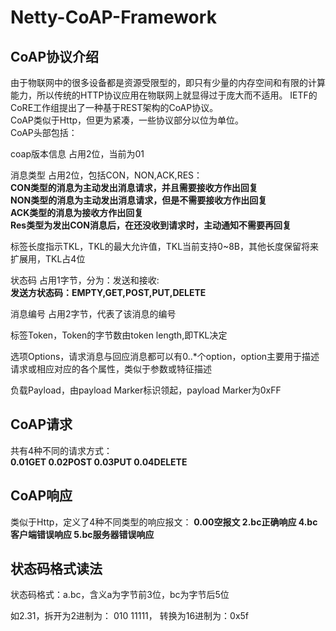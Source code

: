# Netty-CoAP-Framework
## CoAP协议介绍  
由于物联网中的很多设备都是资源受限型的，即只有少量的内存空间和有限的计算能力，所以传统的HTTP协议应用在物联网上就显得过于庞大而不适用。 IETF的CoRE工作组提出了一种基于REST架构的CoAP协议。  
CoAP类似于Http，但更为紧凑，一些协议部分以位为单位。  
CoAP头部包括：  

coap版本信息 占用2位，当前为01  

消息类型 占用2位，包括CON，NON,ACK,RES：  
__CON类型的消息为主动发出消息请求，并且需要接收方作出回复__  
__NON类型的消息为主动发出消息请求，但是不需要接收方作出回复__  
__ACK类型的消息为接收方作出回复__  
__Res类型为发出CON消息后，在还没收到请求时，主动通知不需要再回复__  

标签长度指示TKL，TKL的最大允许值，TKL当前支持0~8B，其他长度保留将来扩展用，TKL占4位  

状态码 占用1字节，分为：发送和接收:  
__发送方状态码：EMPTY,GET,POST,PUT,DELETE__  

消息编号 占用2字节，代表了该消息的编号  

标签Token，Token的字节数由token length,即TKL决定  

选项Options，请求消息与回应消息都可以有0..*个option，option主要用于描述请求或相应对应的各个属性，类似于参数或特征描述  

负载Payload，由payload Marker标识领起，payload Marker为0xFF  

## CoAP请求
共有4种不同的请求方式：  
__0.01GET 0.02POST 0.03PUT 0.04DELETE__

## CoAP响应
类似于Http，定义了4种不同类型的响应报文：
__0.00空报文 2.bc正确响应 4.bc客户端错误响应 5.bc服务器错误响应__

## 状态码格式读法
状态码格式：a.bc，含义a为字节前3位，bc为字节后5位

如2.31，拆开为2进制为： 010 11111， 转换为16进制为：0x5f

